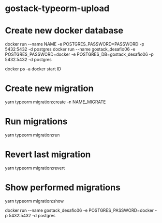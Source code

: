 # gostack-typeorm-upload

# Create new docker database
docker run --name NAME -e POSTGRES_PASSWORD=PASSWORD -p 5432:5432 -d postgres
docker run --name gostack_desafio06 -e POSTGRES_PASSWORD=docker -e POSTGRES_DB=gostack_desafio06 -p 5432:5432 -d postgres

docker ps -a
docker start ID

# Create new migration
yarn typeorm migration:create -n NAME_MIGRATE

# Run migrations
yarn typeorm migration:run

# Revert last migration
yarn typeorm migration:revert

# Show performed migrations
yarn typeorm migration:show


docker run --name gostack_desafio06 -e POSTGRES_PASSWORD=docker -p 5432:5432 -d postgres
